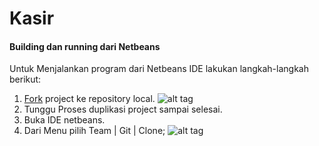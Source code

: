 # Kasir
#### Building dan running dari Netbeans
Untuk Menjalankan program dari Netbeans IDE lakukan langkah-langkah berikut:
  1. [Fork](https://github.com/it-yudharta/Kasir#fork-destination-box) project ke repository local.
      ![alt tag](https://raw.githubusercontent.com/it-yudharta/Kasir/master/tutorial/image/01.fork.png)
  2. Tunggu Proses duplikasi project sampai selesai.
  3. Buka IDE netbeans.
  4. Dari Menu pilih Team | Git | Clone;
      ![alt tag](https://raw.githubusercontent.com/it-yudharta/Kasir/master/tutorial/image/01.clone.png)